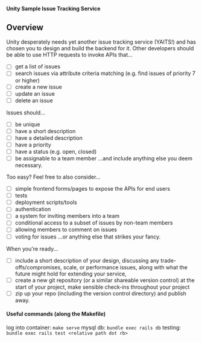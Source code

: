 #### Unity Sample Issue Tracking Service

## Overview
Unity desperately needs yet another issue tracking service (YAITS!) and has chosen you to design and
build the backend for it. Other developers should be able to use HTTP requests to invoke APIs that...

 - [ ] get a list of issues
 - [ ] search issues via attribute criteria matching (e.g. find issues of priority 7 or higher)
 - [ ] create a new issue
 - [ ] update an issue
 - [ ] delete an issue

Issues should...
 - [ ] be unique
 - [ ] have a short description
 - [ ] have a detailed description
 - [ ] have a priority
 - [ ] have a status (e.g. open, closed)
 - [ ] be assignable to a team member
...and include anything else you deem necessary.

Too easy? Feel free to also consider...
 -  [ ] simple frontend forms/pages to expose the APIs for end users
 -  [ ] tests
 -  [ ] deployment scripts/tools
 -  [ ] authentication
 -  [ ] a system for inviting members into a team
 -  [ ] conditional access to a subset of issues by non-team members
 -  [ ] allowing members to comment on issues
 -  [ ] voting for issues
...or anything else that strikes your fancy.

When you're ready...
 - [ ] include a short description of your design, discussing any trade-offs/compromises, scale, or
performance issues, along with what the future might hold for extending your service,
 - [ ] create a new git repository (or a similar shareable version control) at the start of your project,
make sensible check-ins throughout your project
 - [ ] zip up your repo (including the version control directory) and publish away.

#### Useful commands (along the Makefile)
log into container: `make serve` 
mysql db: `bundle exec rails db`
testing: `bundle exec rails test <relative path dot rb>`

